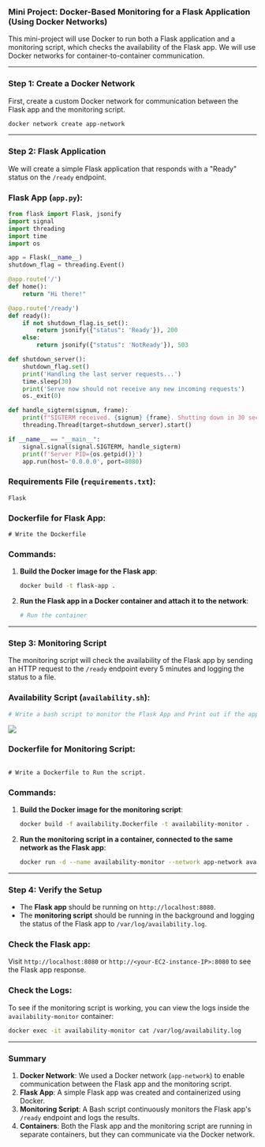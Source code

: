 ### **Mini Project: Docker-Based Monitoring for a Flask Application (Using Docker Networks)**

This mini-project will use Docker to run both a Flask application and a monitoring script, which checks the availability of the Flask app. We will use Docker networks for container-to-container communication.

---

### **Step 1: Create a Docker Network**

First, create a custom Docker network for communication between the Flask app and the monitoring script.

```bash
docker network create app-network
```

---

### **Step 2: Flask Application**

We will create a simple Flask application that responds with a "Ready" status on the `/ready` endpoint.

### **Flask App (`app.py`)**:

```python
from flask import Flask, jsonify
import signal
import threading
import time
import os

app = Flask(__name__)
shutdown_flag = threading.Event()

@app.route('/')
def home():
    return "Hi there!"

@app.route('/ready')
def ready():
    if not shutdown_flag.is_set():
        return jsonify({"status": 'Ready'}), 200
    else:
        return jsonify({"status": 'NotReady'}), 503

def shutdown_server():
    shutdown_flag.set()
    print('Handling the last server requests...')
    time.sleep(30)
    print('Serve now should not receive any new incoming requests')
    os._exit(0)

def handle_sigterm(signum, frame):
    print(f"SIGTERM received. {signum} {frame}. Shutting down in 30 seconds...")
    threading.Thread(target=shutdown_server).start()

if __name__ == "__main__":
    signal.signal(signal.SIGTERM, handle_sigterm)
    print(f'Server PID={os.getpid()}')
    app.run(host='0.0.0.0', port=8080)

```

### **Requirements File (`requirements.txt`)**:

```
Flask
```

### **Dockerfile for Flask App**:

```
# Write the Dockerfile
```

### **Commands**:

1. **Build the Docker image for the Flask app**:

   ```bash
   docker build -t flask-app .
   ```

2. **Run the Flask app in a Docker container and attach it to the network**:

   ```bash
   # Run the container
   ```

---

### **Step 3: Monitoring Script**

The monitoring script will check the availability of the Flask app by sending an HTTP request to the `/ready` endpoint every 5 minutes and logging the status to a file.

### **Availability Script (`availability.sh`)**:

```bash
# Write a bash script to monitor the Flask App and Print out if the app is up/down
```

![](../../../images/mini-project-docker.png)

### **Dockerfile for Monitoring Script**:

```

# Write a Dockerfile to Run the script.

```

### **Commands**:

1. **Build the Docker image for the monitoring script**:

   ```bash
   docker build -f availability.Dockerfile -t availability-monitor .
   ```

2. **Run the monitoring script in a container, connected to the same network as the Flask app**:

   ```bash
   docker run -d --name availability-monitor --network app-network availability-monitor
   ```

---

### **Step 4: Verify the Setup**

- The **Flask app** should be running on `http://localhost:8080`.
- The **monitoring script** should be running in the background and logging the status of the Flask app to `/var/log/availability.log`.

### **Check the Flask app**:

Visit `http://localhost:8080` or `http://<your-EC2-instance-IP>:8080` to see the Flask app response.

### **Check the Logs**:

To see if the monitoring script is working, you can view the logs inside the `availability-monitor` container:

```bash
docker exec -it availability-monitor cat /var/log/availability.log
```

---

### **Summary**

1. **Docker Network**: We used a Docker network (`app-network`) to enable communication between the Flask app and the monitoring script.
2. **Flask App**: A simple Flask app was created and containerized using Docker.
3. **Monitoring Script**: A Bash script continuously monitors the Flask app's `/ready` endpoint and logs the results.
4. **Containers**: Both the Flask app and the monitoring script are running in separate containers, but they can communicate via the Docker network.
